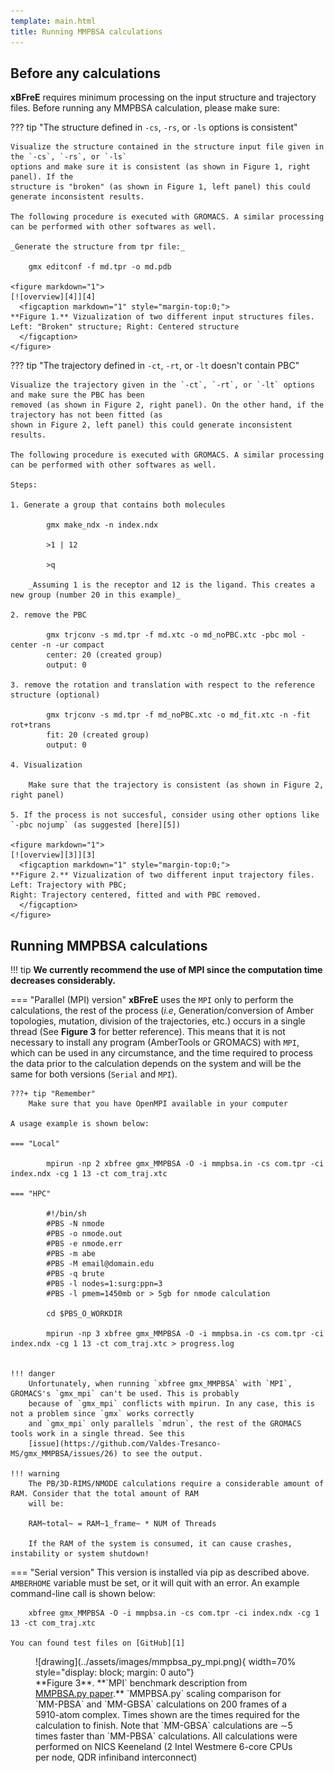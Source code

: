 ```yaml
---
template: main.html
title: Running MMPBSA calculations
---
```


## Before any calculations

**xBFreE** requires minimum processing on the input structure and trajectory files. Before running any MMPBSA 
calculation, please make sure:

??? tip "The structure defined in `-cs`, `-rs`, or `-ls` options is consistent"
        
    Visualize the structure contained in the structure input file given in the `-cs`, `-rs`, or `-ls` 
    options and make sure it is consistent (as shown in Figure 1, right panel). If the 
    structure is "broken" (as shown in Figure 1, left panel) this could generate inconsistent results.

    The following procedure is executed with GROMACS. A similar processing can be performed with other softwares as well.
    
    _Generate the structure from tpr file:_
        
        gmx editconf -f md.tpr -o md.pdb
    
    <figure markdown="1">
    [![overview][4]][4]
      <figcaption markdown="1" style="margin-top:0;">
    **Figure 1.** Vizualization of two different input structures files. Left: "Broken" structure; Right: Centered structure 
      </figcaption>
    </figure>

[4]: ../assets/images/q_a/inconsistent_str.png

??? tip "The trajectory defined in `-ct`, `-rt`, or `-lt` doesn't contain PBC"

    Visualize the trajectory given in the `-ct`, `-rt`, or `-lt` options and make sure the PBC has been 
    removed (as shown in Figure 2, right panel). On the other hand, if the trajectory has not been fitted (as 
    shown in Figure 2, left panel) this could generate inconsistent results.

    The following procedure is executed with GROMACS. A similar processing can be performed with other softwares as well.
    
    Steps:

    1. Generate a group that contains both molecules
        
            gmx make_ndx -n index.ndx
    
            >1 | 12
    
            >q

        _Assuming 1 is the receptor and 12 is the ligand. This creates a new group (number 20 in this example)_
    
    2. remove the PBC
        
            gmx trjconv -s md.tpr -f md.xtc -o md_noPBC.xtc -pbc mol -center -n -ur compact
            center: 20 (created group)
            output: 0
    
    3. remove the rotation and translation with respect to the reference structure (optional)
        
            gmx trjconv -s md.tpr -f md_noPBC.xtc -o md_fit.xtc -n -fit rot+trans
            fit: 20 (created group)
            output: 0
        
    4. Visualization
        
        Make sure that the trajectory is consistent (as shown in Figure 2, right panel)

    5. If the process is not succesful, consider using other options like `-pbc nojump` (as suggested [here][5])

    <figure markdown="1">
    [![overview][3]][3]
      <figcaption markdown="1" style="margin-top:0;">
    **Figure 2.** Vizualization of two different input trajectory files. Left: Trajectory with PBC; 
    Right: Trajectory centered, fitted and with PBC removed.
      </figcaption>
    </figure>

[3]: ../assets/images/q_a/traj_comp.gif
[5]: https://github.com/Valdes-Tresanco-MS/gmx_MMPBSA/issues/353

## Running MMPBSA calculations

!!! tip
    **We currently recommend the use of MPI since the computation time decreases considerably.**

=== "Parallel (MPI) version"
    **xBFreE** uses the `MPI` only to perform the calculations, the rest of the process (_i.e_, 
    Generation/conversion of Amber topologies, mutation, division of the trajectories, etc.) occurs in a single 
    thread (See **Figure 3** for better reference). This means that it is not necessary to install any program 
    (AmberTools or GROMACS) with `MPI`, which can be used in any circumstance, and the time required to process the 
    data prior to the calculation depends on the system and will be the same for both versions (`Serial` and `MPI`). 

    
    ???+ tip "Remember" 
        Make sure that you have OpenMPI available in your computer

    A usage example is shown below:

    === "Local"
    
            mpirun -np 2 xbfree gmx_MMPBSA -O -i mmpbsa.in -cs com.tpr -ci index.ndx -cg 1 13 -ct com_traj.xtc
    
    === "HPC"
    
            #!/bin/sh
            #PBS -N nmode
            #PBS -o nmode.out
            #PBS -e nmode.err
            #PBS -m abe
            #PBS -M email@domain.edu
            #PBS -q brute
            #PBS -l nodes=1:surg:ppn=3
            #PBS -l pmem=1450mb or > 5gb for nmode calculation
            
            cd $PBS_O_WORKDIR
            
            mpirun -np 3 xbfree gmx_MMPBSA -O -i mmpbsa.in -cs com.tpr -ci index.ndx -cg 1 13 -ct com_traj.xtc > progress.log

    
    !!! danger
        Unfortunately, when running `xbfree gmx_MMPBSA` with `MPI`, GROMACS's `gmx_mpi` can't be used. This is probably 
        because of `gmx_mpi` conflicts with mpirun. In any case, this is not a problem since `gmx` works correctly 
        and `gmx_mpi` only parallels `mdrun`, the rest of the GROMACS tools work in a single thread. See this 
        [issue](https://github.com/Valdes-Tresanco-MS/gmx_MMPBSA/issues/26) to see the output.

    !!! warning
        The PB/3D-RIMS/NMODE calculations require a considerable amount of RAM. Consider that the total amount of RAM 
        will be:

        RAM~total~ = RAM~1_frame~ * NUM of Threads
        
        If the RAM of the system is consumed, it can cause crashes, instability or system shutdown!


=== "Serial version"
    This version is installed via pip as described above. `AMBERHOME` variable must be set, or it will quit with an error. 
    An example command-line call is shown below:
    
        xbfree gmx_MMPBSA -O -i mmpbsa.in -cs com.tpr -ci index.ndx -cg 1 13 -ct com_traj.xtc
    
    You can found test files on [GitHub][1]

  [1]: https://github.com/xBFreEnergy/xBFreE/tree/main/examples

<figure markdown="1">
![drawing](../assets/images/mmpbsa_py_mpi.png){ width=70% style="display: block; margin: 0 auto"}
  <figcaption markdown="1" style="margin-top:0;">
  **Figure 3**. **`MPI` benchmark description from <a href="https://pubs.acs.org/doi/10.1021/ct300418h">MMPBSA.py 
paper</a>.**
  `MMPBSA.py` scaling comparison for `MM-PBSA` and `MM-GBSA` calculations on 200 frames of a 5910-atom complex. Times 
  shown are the times required for the calculation to finish. Note that `MM-GBSA` calculations are ∼5 times faster 
  than `MM-PBSA` calculations. All calculations were performed on NICS Keeneland (2 Intel Westmere 6-core CPUs per 
  node, QDR infiniband interconnect) 
  </figcaption>
</figure>

[2]: ../assets/images/mmpbsa_py_mpi.png